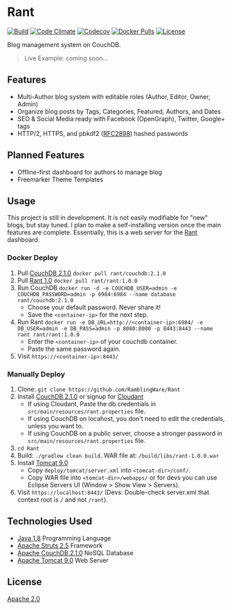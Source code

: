 # Rant

[![Build](https://img.shields.io/travis/RamblingWare/Rant.svg)](https://travis-ci.org/RamblingWare/Rant)
[![Code Climate](https://img.shields.io/codeclimate/github/RamblingWare/Rant.svg)](https://codeclimate.com/github/RamblingWare/Rant)
[![Codecov](https://img.shields.io/codecov/c/github/RamblingWare/Rant.svg)](https://codecov.io/gh/RamblingWare/Rant)
[![Docker Pulls](https://img.shields.io/docker/pulls/rant/rant.svg)](https://hub.docker.com/r/rant/rant/)
[![License](https://img.shields.io/:license-apache-blue.svg)](https://github.com/RamblingWare/Rant/blob/master/LICENSE)

Blog management system on CouchDB.

> Live Example: coming soon...

## Features

 *  Multi-Author blog system with editable roles (Author, Editor, Owner, Admin)
 *  Organize blog posts by Tags, Categories, Featured, Authors, and Dates
 *  SEO & Social Media ready with Facebook (OpenGraph), Twitter, Google+ tags
 *  HTTP/2, HTTPS, and pbkdf2 ([RFC2898](https://www.ietf.org/rfc/rfc2898.txt)) hashed passwords
 
## Planned Features

 * Offline-first dashboard for authors to manage blog
 * Freemarker Theme Templates

## Usage

This project is still in development. It is not easily modifiable for "new" blogs, but stay tuned. I plan to make a self-installing version once the main features are complete. Essentially, this is a web server for the [Rant](https://github.com/RamblingWare/Rant-Dashboard) dashboard. 

<!--
### One-Click Deploy 
[![Bluemix](https://bluemix.net/deploy/button.png)](https://bluemix.net/deploy?repository=https://github.com/RamblingWare/Rant)
[![Heroku](https://www.herokucdn.com/deploy/button.png)](https://heroku.com/deploy?template=https://github.com/RamblingWare/Rant)
[![Azure](https://azuredeploy.net/deploybutton.png)](https://azuredeploy.net/?repository=https://github.com/RamblingWare/Rant)
[![Docker Cloud](https://files.cloud.docker.com/images/deploy-to-dockercloud.svg)](https://cloud.docker.com/stack/deploy/?repo=https://github.com/RamblingWare/Rant)
 -->

### Docker Deploy

 1. Pull [CouchDB 2.1.0](https://hub.docker.com/r/rant/couchdb/) `docker pull rant/couchdb:2.1.0`
 1. Pull [Rant 1.0](https://hub.docker.com/r/rant/rant/) `docker pull rant/rant:1.0.0`
 1. Run CouchDB `docker run -d -e COUCHDB_USER=admin -e COUCHDB_PASSWORD=admin -p 6984:6984 --name database rant/couchdb:2.1.0`
     - Choose your default password. Never share it!
     - Save the `<container-ip>` for the next step.
 1. Run Rant `docker run -e DB_URL=http://<container-ip>:6984/ -e DB_USER=admin -e DB_PASS=admin -p 8080:8080 -p 8443:8443 --name rant rant/rant:1.0.0`
     - Enter the `<container-ip>` of your couchdb container.
     - Paste the same password again.
 1. Visit `https://<container-ip>:8443/`
 
 <!-- 
  docker pull rant/rant:1.0.0
  docker build -f deploy/docker/1.0.0/Dockerfile --no-cache --rm -t rant/rant:1.0.0 -t rant/rant .
  docker run -e DB_URL=http://<container-ip>:6984/ -e DB_USER=admin -e DB_PASS=admin -p 8080:8080 -p 8443:8443 --name rant rant/rant
  docker push rant/rant
  docker push rant/rant:1.0.0
 -->
 
### Manually Deploy

 1. Clone: `git clone https://github.com/RamblingWare/Rant`
 1. Install [CouchDB 2.1.0](https://couchdb.apache.org/) or signup for [Cloudant](https://cloudant.com/)
     - If using Cloudant, Paste the db credentials in `src/main/resources/rant.properties` file.
     - If using CouchDB on locahost, you don't need to edit the credentials, unless you want to.
     - If using CouchDB on a public server, choose a stronger password in `src/main/resources/rant.properties` file.
 1. `cd Rant`
 1. Build: `./gradlew clean build`. WAR file at: `/build/libs/rant-1.0.0.war`
 1. Install [Tomcat 9.0](https://tomcat.apache.org/)
     - Copy `deploy/tomcat/server.xml` into `<tomcat-dir>/conf/`.
     - Copy WAR file into `<tomcat-dir>/webapps/` or for devs you can use Eclipse Servers UI (Window > Show View > Servers).
 1. Visit `https://localhost:8443/` (Devs: Double-check server.xml that context root is `/` and not `/rant`).

## Technologies Used

 *  [Java 1.8](https://www.java.com/) Programming Language
 *  [Apache Struts 2.5](https://struts.apache.org/) Framework
 *  [Apache CouchDB 2.1.0](https://couchdb.apache.org/) NoSQL Database
 *  [Apache Tomcat 9.0](https://tomcat.apache.org/) Web Server

## License

[Apache 2.0](https://github.com/RamblingWare/Rant/blob/master/LICENSE)
